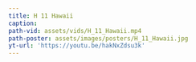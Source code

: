 ```yaml
---
title: H 11 Hawaii
caption:
path-vid: assets/vids/H_11_Hawaii.mp4
path-poster: assets/images/posters/H_11_Hawaii.jpg
yt-url: 'https://youtu.be/hakNxZdsu3k'
---
```

